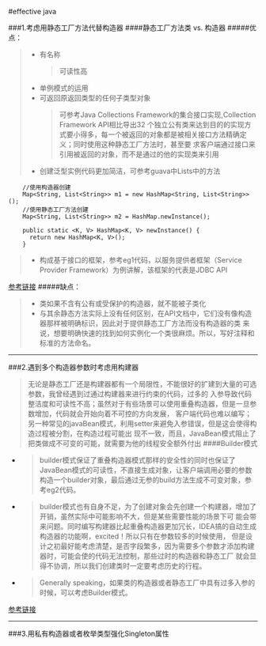 #effective java

###1.考虑用静态工厂方法代替构造器
####静态工厂方法类 vs. 构造器
#####优点：
> * 有名称
>   > 可读性高
> * 单例模式的运用
> * 可返回原返回类型的任何子类型对象 
>   > 可参考Java Collections Framework的集合接口实现,Collection Framework 
API相比导出32
个独立公有类来达到目的的实现方式要小得多，每一个被返回的对象都是被相关接口方法精确定义；同时使用这种静态工厂方法时，甚至要
求客户端通过接口来引用被返回的对象，而不是通过的他的实现类来引用
> * 创建泛型实例代码更加简洁，可参考guava中Lists中的方法
````
    //使用构造器创建
    Map<String, List<String>> m1 = new HashMap<String, List<String>>();
    //使用静态工厂方法创建
    Map<String, List<String>> m2 = HashMap.newInstance();
    
    public static <K, V> HashMap<K, V> newInstance() {
      return new HashMap<K, V>();
    }
````
> * 构成基于接口的框架，参考eg1代码，以服务提供者框架（Service Provider Framework）为例讲解，该框架的代表是JDBC API

[参考链接](http://www.jianshu.com/p/4d7a0cd36a82)
#####缺点：
> * 类如果不含有公有或受保护的构造器，就不能被子类化
> * 与其余静态方法实际上没有任何区别，在API文档中，它们没有像构造器那样被明确标识，因此对于提供静态工厂方法而没有构造器的类
来说，想要明确快速的找到如何实例化一个类很麻烦。所以，写好注释和标准的方法命名。 

***************************************************
###2.遇到多个构造器参数时考虑用构建器
> 无论是静态工厂还是构建器都有一个局限性，不能很好的扩建到大量的可选参数，我曾经遇到过通过构建器来进行约束的代码，过多的
入参导致代码整洁度和可读性不高；虽然对于有些场景可以使用重叠构造器，但是一旦参数增加，代码就会开始向着不可控的方向发展，
客户端代码也难以编写；另一种常见的javaBean模式，利用setter来避免入参错误，但是这会使得构造过程被分割，在构造过程可能出
现不一致，而且，JavaBean模式阻止了把类做成不可变的可能，就需要为他的线程安全额外付出
####Builder模式
* > builder模式保证了重叠构造器模式那样的安全性的同时也保证了JavaBean模式的可读性，不直接生成对象，让客户端调用必要的参数
构造一个builder对象，最后通过无参的build方法生成不可变对象，参考eg2代码。
* > builder模式也有自身不足，为了创建对象会先创建一个构建器，增加了开销，虽然实际中可能影响不大，但是某些需要性能的场景下可
能会带来问题。同时编写构建器比起重叠构造器更加冗长，IDEA搞的自动生成构造器的功能啊，excited！所以只有在参数较多的时候使用，
但是设计之初最好能考虑清楚，是否字段繁多，因为需要多个参数才添加构建器时，可能会使的代码无法控制，那些过时的构造器和静态工厂
就会显得不协调，所以我们创建类时一定要考虑历史的行程。
* > Generally speaking，如果类的构造器或者静态工厂中具有过多入参的时候，可以考虑Builder模式。

[参考链接](http://blog.csdn.net/h3c4lenovo/article/details/38687023)

***************************************************
###3.用私有构造器或者枚举类型强化Singleton属性
